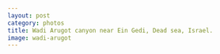 ```yaml
---
layout: post
category: photos
title: Wadi Arugot canyon near Ein Gedi, Dead sea, Israel.
image: wadi-arugot
---
```


